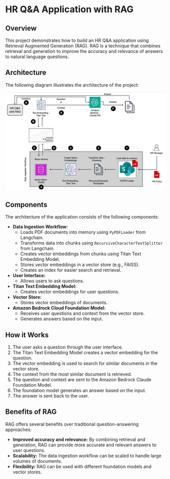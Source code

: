 # HR Q&A Application with RAG

## Overview

This project demonstrates how to build an HR Q&A application using Retrieval Augmented Generation (RAG). RAG is a technique that combines retrieval and generation to improve the accuracy and relevance of answers to natural language questions.

## Architecture


The following diagram illustrates the architecture of the project:

<img src="./docs/aws-gai-rag-hr-qa-arch.jpg" alt="Architecture Diagram" width="600">

## Components

The architecture of the application consists of the following components:

- **Data Ingestion Workflow:**
  - Loads PDF documents into memory using `PyPDFLoader` from Langchain.
  - Transforms data into chunks using `RecursiveCharacterTextSplitter` from Langchain.
  - Creates vector embeddings from chunks using Titan Text Embedding Model.
  - Stores vector embeddings in a vector store (e.g., FAISS).
  - Creates an index for easier search and retrieval.
- **User Interface:**
  - Allows users to ask questions.
- **Titan Text Embedding Model:**
  - Creates vector embeddings for user questions.
- **Vector Store:**
  - Stores vector embeddings of documents.
- **Amazon Bedrock Cloud Foundation Model:**
  - Receives user questions and context from the vector store.
  - Generates answers based on the input.

## How it Works

1. The user asks a question through the user interface.
2. The Titan Text Embedding Model creates a vector embedding for the question.
3. The vector embedding is used to search for similar documents in the vector store.
4. The context from the most similar document is retrieved.
5. The question and context are sent to the Amazon Bedrock Claude Foundation Model.
6. The foundation model generates an answer based on the input.
7. The answer is sent back to the user.

## Benefits of RAG

RAG offers several benefits over traditional question-answering approaches:

- **Improved accuracy and relevance:** By combining retrieval and generation, RAG can provide more accurate and relevant answers to user questions.
- **Scalability:** The data ingestion workflow can be scaled to handle large volumes of documents.
- **Flexibility:** RAG can be used with different foundation models and vector stores.